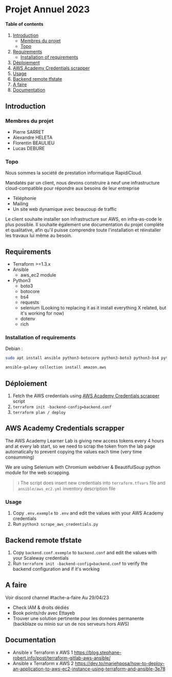 # Projet Annuel 2023
#### Table of contents
1. [Introduction](#introduction)
    * [Membres du projet](#membres-du-projet)
    * [Topo](#topo)
2. [Requirements](#requirements)
    * [Installation of requirements](#installation-of-requirements)
3. [Déploiement](#dploiement)
4. [AWS Academy Credentials scrapper](#aws-academy-credentials-scrapper)
5. [Usage](#usage)
6. [Backend remote tfstate](#backend-remote-tfstate)
7. [A faire](#a-faire)
8. [Documentation](#documentation)

## Introduction
### Membres du projet
- Pierre SARRET
- Alexandre HELETA
- Florentin BEAULIEU
- Lucas DEBURE

### Topo
Nous sommes la société de prestation informatique RapidiCloud.

Mandatés par un client, nous devons construire à neuf une infrastructure cloud-compatible pour répondre aux besoins de leur entreprise
- Téléphonie
- Mailing
- Un site web dynamique avec beaucoup de traffic

Le client souhaite installer son infrastructure sur AWS, en infra-as-code le plus possible.
Il souhaite également une documentation du projet complète et qualitative, afin qu'il puisse comprendre toute l'installation et réinstaller les travaux lui même au besoin.

## Requirements
- Terraform >=1.3.x
- Ansible
    - aws_ec2 module
- Python3
    - boto3
    - botocore
    - bs4
    - requests
    - selenium (Looking to replacing it as it install everything X related, but it's working for now)
    - dotenv
    - rich

### Installation of requirements
Debian :
```bash
sudo apt install ansible python3-botocore python3-boto3 python3-bs4 python3-request python3-selenium python3-dotenv python3-rich

ansible-galaxy collection install amazon.aws
```

## Déploiement
1. Fetch the AWS credentials using [AWS Academy Credentials scrapper](#aws-academy-credentials-scrapper) script
2. `terraform init -backend-config=backend.conf`
3. `terraform plan / deploy`

## AWS Academy Credentials scrapper
The AWS Academy Learner Lab is giving new access tokens every 4 hours and at every lab start, so we need to scrap the token from the lab page automatically to prevent copying the values each time (very time consumming)

We are using Selenium with Chromium webdriver & BeautifulSoup python module for the web scrapping.
> ℹ️ The script does insert new credentials into `terraform.tfvars` file and `ansible/aws_ec2.yml` inventory description file

### Usage
1. Copy `.env.exemple` to `.env` and edit the values with your AWS Academy credentials	
2. Run ```python3 scrape_aws_credentials.py```

## Backend remote tfstate
1. Copy `backend.conf.exemple` to `backend.conf` and edit the values with your Scaleway credentials	
2. Run ```terraform init -backend-config=backend.conf``` to verify the backend configuration and if it's working

## A faire
Voir discord channel #tache-a-faire
Au 29/04/23
- Check IAM & droits dédiés
- Book points/rdv avec Ettayeb
- Trouver une solution pertinente pour les données permanente (backblaze ou minio sur un de nos serveurs hors AWS)


## Documentation
- Ansible x Terraform x AWS 1 https://blog.stephane-robert.info/post/terraform-gitlab-aws-ansible/
- Ansible x Terraform x AWS 2 https://dev.to/mariehposa/how-to-deploy-an-application-to-aws-ec2-instance-using-terraform-and-ansible-3e78
